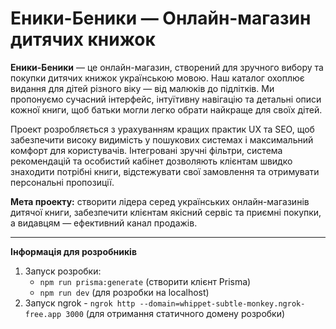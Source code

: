 # Еники-Беники — Онлайн-магазин дитячих книжок

**Еники-Беники** — це онлайн-магазин, створений для зручного вибору та покупки дитячих книжок українською мовою. Наш каталог охоплює видання для дітей різного віку — від малюків до підлітків. Ми пропонуємо сучасний інтерфейс, інтуїтивну навігацію та детальні описи кожної книги, щоб батьки могли легко обрати найкраще для своїх дітей.

Проект розробляється з урахуванням кращих практик UX та SEO, щоб забезпечити високу видимість у пошукових системах і максимальний комфорт для користувачів. Інтегровані зручні фільтри, система рекомендацій та особистий кабінет дозволяють клієнтам швидко знаходити потрібні книги, відстежувати свої замовлення та отримувати персональні пропозиції.

**Мета проекту:** створити лідера серед українських онлайн-магазинів дитячої книги, забезпечити клієнтам якісний сервіс та приємні покупки, а видавцям — ефективний канал продажів.

---

**Інформація для розробників**

1. Запуск розробки:
   - `npm run prisma:generate` (створити клієнт Prisma)
   - `npm run dev` (для розробки на localhost)
2. Запуск ngrok - `ngrok http --domain=whippet-subtle-monkey.ngrok-free.app 3000` (для отримання статичного домену розробки)
